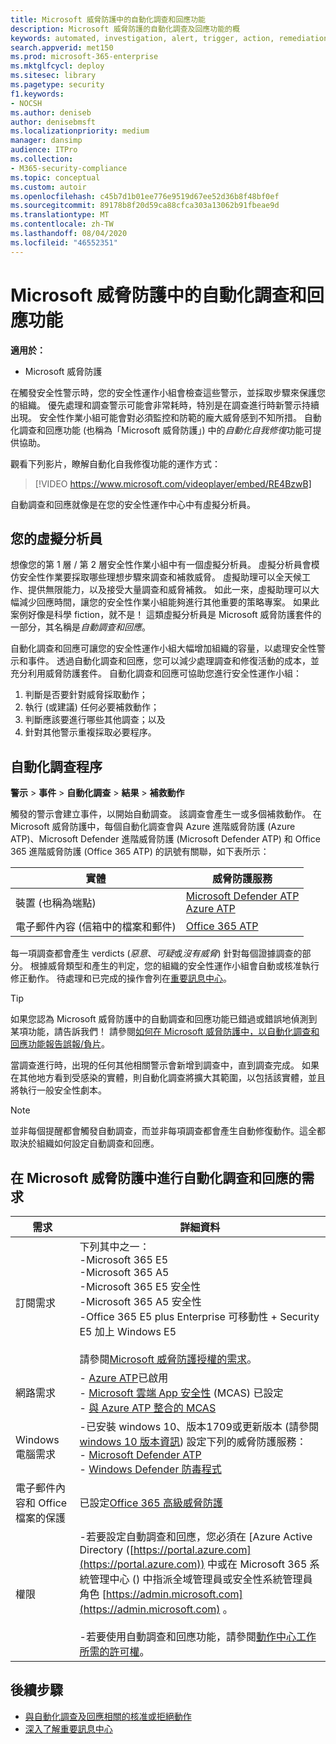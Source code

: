 ```yaml
---
title: Microsoft 威脅防護中的自動化調查和回應功能
description: Microsoft 威脅防護的自動化調查及回應功能的概
keywords: automated, investigation, alert, trigger, action, remediation, 自動化, 調查, 警示, 觸發, 動作, 補救
search.appverid: met150
ms.prod: microsoft-365-enterprise
ms.mktglfcycl: deploy
ms.sitesec: library
ms.pagetype: security
f1.keywords:
- NOCSH
ms.author: deniseb
author: denisebmsft
ms.localizationpriority: medium
manager: dansimp
audience: ITPro
ms.collection:
- M365-security-compliance
ms.topic: conceptual
ms.custom: autoir
ms.openlocfilehash: c45b7d1b01ee776e9519d67ee52d36b8f48bf0ef
ms.sourcegitcommit: 89178b8f20d59ca88cfca303a13062b91fbeae9d
ms.translationtype: MT
ms.contentlocale: zh-TW
ms.lasthandoff: 08/04/2020
ms.locfileid: "46552351"
---
```

# <a name="automated-investigation-and-response-capabilities-in-microsoft-threat-protection"></a>Microsoft 威脅防護中的自動化調查和回應功能

**適用於：**
- Microsoft 威脅防護

在觸發安全性警示時，您的安全性運作小組會檢查這些警示，並採取步驟來保護您的組織。 優先處理和調查警示可能會非常耗時，特別是在調查進行時新警示持續出現。 安全性作業小組可能會對必須監控和防範的龐大威脅感到不知所措。 自動化調查和回應功能 (也稱為「Microsoft 威脅防護」) 中的*自動化自我修復*功能可提供協助。 

觀看下列影片，瞭解自動化自我修復功能的運作方式：

> [!VIDEO https://www.microsoft.com/videoplayer/embed/RE4BzwB]

自動調查和回應就像是在您的安全性運作中心中有虛擬分析員。

## <a name="your-virtual-analyst"></a>您的虛擬分析員

想像您的第 1 層 / 第 2 層安全性作業小組中有一個虛擬分析員。 虛擬分析員會模仿安全性作業要採取哪些理想步驟來調查和補救威脅。 虛擬助理可以全天候工作、提供無限能力，以及接受大量調查和威脅補救。 如此一來，虛擬助理可以大幅減少回應時間，讓您的安全性作業小組能夠進行其他重要的策略專案。 如果此案例好像是科學 fiction，就不是！ 這類虛擬分析員是 Microsoft 威脅防護套件的一部分，其名稱是*自動調查和回應*。

自動化調查和回應可讓您的安全性運作小組大幅增加組織的容量，以處理安全性警示和事件。 透過自動化調查和回應，您可以減少處理調查和修復活動的成本，並充分利用威脅防護套件。 自動化調查和回應可協助您進行安全性運作小組：

1. 判斷是否要針對威脅採取動作；
2. 執行 (或建議) 任何必要補救動作；
3. 判斷應該要進行哪些其他調查；以及
4. 針對其他警示重複採取必要程序。

## <a name="the-automated-investigation-process"></a>自動化調查程序

**警示** > **事件** > **自動化調查** > **結果** > **補救動作**

觸發的警示會建立事件，以開始自動調查。 該調查會產生一或多個補救動作。 在 Microsoft 威脅防護中，每個自動化調查會與 Azure 進階威脅防護 (Azure ATP)、Microsoft Defender 進階威脅防護 (Microsoft Defender ATP) 和 Office 365 進階威脅防護 (Office 365 ATP) 的訊號有關聯，如下表所示： 

|實體 |威脅防護服務  |
|---------|---------|
|裝置 (也稱為端點)     |[Microsoft Defender ATP](https://docs.microsoft.com/windows/security/threat-protection/microsoft-defender-atp/automated-investigations)<br/>[Azure ATP](https://docs.microsoft.com/azure-advanced-threat-protection/what-is-atp) |      
|電子郵件內容 (信箱中的檔案和郵件)     |[Office 365 ATP](https://docs.microsoft.com/microsoft-365/security/office-365-security/office-365-atp)         |

每一項調查都會產生 verdicts (*惡意*、*可疑*或*沒有威脅*) 針對每個證據調查的部分。 根據威脅類型和產生的判定，您的組織的安全性運作小組會自動或核准執行修正動作。 待處理和已完成的操作會列在[重要訊息中心](mtp-action-center.md)。

> [!TIP]
> 如果您認為 Microsoft 威脅防護中的自動調查和回應功能已錯過或錯誤地偵測到某項功能，請告訴我們！ 請參閱[如何在 Microsoft 威脅防護中，以自動化調查和回應功能報告誤報/負片](mtp-autoir-report-false-positives-negatives.md)。

當調查進行時，出現的任何其他相關警示會新增到調查中，直到調查完成。 如果在其他地方看到受感染的實體，則自動化調查將擴大其範圍，以包括該實體，並且將執行一般安全性劇本。 

> [!NOTE]
> 並非每個提醒都會觸發自動調查，而並非每項調查都會產生自動修復動作。這全都取決於組織如何設定自動調查和回應。 

## <a name="requirements-for-automated-investigation-and-response-in-microsoft-threat-protection"></a>在 Microsoft 威脅防護中進行自動化調查和回應的需求

|需求 |詳細資料 |
|--|--|
|訂閱需求 |下列其中之一： <br/>-Microsoft 365 E5 <br/>-Microsoft 365 A5 <br/>-Microsoft 365 E5 安全性<br/>-Microsoft 365 A5 安全性<br/>-Office 365 E5 plus Enterprise 可移動性 + Security E5 加上 Windows E5<br/><br/>請參閱[Microsoft 威脅防護授權的需求](https://docs.microsoft.com/microsoft-365/security/mtp/prerequisites?#licensing-requirements)。|
|網路需求 |- [Azure ATP](https://docs.microsoft.com/azure-advanced-threat-protection/what-is-atp)已啟用<br/>- [Microsoft 雲端 App 安全性](https://docs.microsoft.com/cloud-app-security/what-is-cloud-app-security) (MCAS) 已設定<br/>- [與 Azure ATP 整合的 MCAS](https://docs.microsoft.com/cloud-app-security/aatp-integration) |
|Windows 電腦需求 |-已安裝 windows 10、版本1709或更新版本 (請參閱[windows 10 版本資訊](https://docs.microsoft.com/windows/release-information/)) 設定下列的威脅防護服務：<br/>- [Microsoft Defender ATP](https://docs.microsoft.com/windows/security/threat-protection/microsoft-defender-atp/configure-endpoints) <br/>- [Windows Defender 防毒程式](https://docs.microsoft.com/windows/security/threat-protection/windows-defender-antivirus/configure-windows-defender-antivirus-features) |
|電子郵件內容和 Office 檔案的保護 |已設定[Office 365 高級威脅防護](https://docs.microsoft.com/microsoft-365/security/office-365-security/office-365-atp#configure-atp-policies) |
|權限 |-若要設定自動調查和回應，您必須在 [Azure Active Directory ([https://portal.azure.com](https://portal.azure.com)) 中或在 Microsoft 365 系統管理中心 () 中指派全域管理員或安全性系統管理員角色 [https://admin.microsoft.com](https://admin.microsoft.com) 。<br/><br/>-若要使用自動調查和回應功能，請參閱[動作中心工作所需的許可權](mtp-action-center.md#required-permissions-for-action-center-tasks)。 |

## <a name="next-steps"></a>後續步驟

- [與自動化調查及回應相關的核准或拒絕動作](mtp-autoir-actions.md)
- [深入了解重要訊息中心](mtp-action-center.md)
